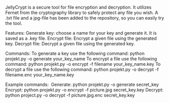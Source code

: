 JellyCrypt is a secure tool for file encryption and decryption. It utilizes Fernet from the cryptography library to safely protect any file you wish. A .txt file and a jpg-file has been added to the repository, so you can easily try the tool.

Features:
Generate key: choose a name for your key and generate it. It is saved as a .key file.
Encrypt file: Encrypt a given file using the generated key.
Decrypt file: Decrypt a given file using the generated key.

Commands:
To generate a key use the following command: python projekt.py -o generate your_key_name
To encrypt a file use the following command: python projekt.py -o encrypt -f filename your_key_name.key
To decrypt a file use the following command: python projekt.py -o decrypt -f filename.enc your_key_name.key

Example commands: 
Generate: python projekt.py -o generate secret_key
Encrypt: python projekt.py -o encrypt -f picture.jpg secret_key.key
Decrypt: python project.py -o decrypt -f picture.jpg.enc secret_key.key
